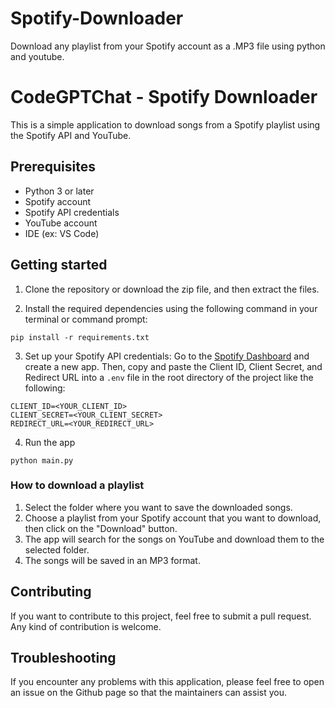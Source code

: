 # Spotify-Downloader
Download any playlist from your Spotify account as a .MP3 file using python and youtube.
# CodeGPTChat - Spotify Downloader

This is a simple application to download songs from a Spotify playlist using the Spotify API and YouTube.

## Prerequisites
- Python 3 or later
- Spotify account
- Spotify API credentials
- YouTube account
- IDE (ex: VS Code)

## Getting started

1. Clone the repository or download the zip file, and then extract the files.

2. Install the required dependencies using the following command in your terminal or command prompt:

```
pip install -r requirements.txt
```

3. Set up your Spotify API credentials: Go to the [Spotify Dashboard](https://developer.spotify.com/dashboard/) and create a new app. Then, copy and paste the Client ID, Client Secret, and Redirect URL into a `.env` file in the root directory of the project like the following:

```
CLIENT_ID=<YOUR_CLIENT_ID>
CLIENT_SECRET=<YOUR_CLIENT_SECRET>
REDIRECT_URL=<YOUR_REDIRECT_URL>
```

4. Run the app

```
python main.py
```

### How to download a playlist

1. Select the folder where you want to save the downloaded songs.
2. Choose a playlist from your Spotify account that you want to download, then click on the "Download" button.
3. The app will search for the songs on YouTube and download them to the selected folder.
4. The songs will be saved in an MP3 format.

## Contributing

If you want to contribute to this project, feel free to submit a pull request. Any kind of contribution is welcome.

## Troubleshooting

If you encounter any problems with this application, please feel free to open an issue on the Github page so that the maintainers can assist you.
